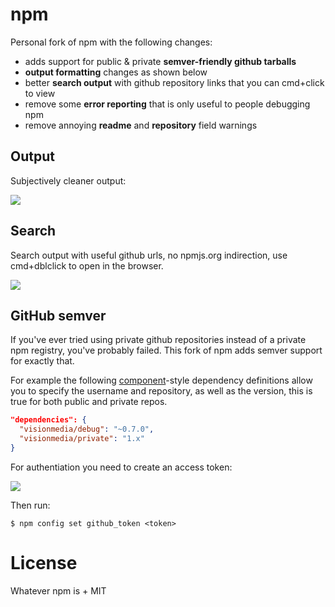 
# npm

  Personal fork of npm with the following changes:

  - adds support for public & private __semver-friendly github tarballs__
  - __output formatting__ changes as shown below
  - better __search output__ with github repository links that you can cmd+click to view
  - remove some __error reporting__ that is only useful to people debugging npm
  - remove annoying __readme__ and __repository__ field warnings

## Output

  Subjectively cleaner output:

  ![](https://dl.dropboxusercontent.com/u/6396913/misc/Screen%20Shot%202014-01-16%20at%206.28.52%20PM.png)

## Search

  Search output with useful github urls, no npmjs.org indirection, use cmd+dblclick
  to open in the browser.

  ![](https://dl.dropboxusercontent.com/u/6396913/misc/Screen%20Shot%202014-01-17%20at%204.25.36%20AM.png)

## GitHub semver

  If you've ever tried using private github repositories instead of a private npm registry,
  you've probably failed. This fork of npm adds semver support for exactly that.

  For example the following [component](https://github.com/component/component)-style dependency definitions allow you to specify
  the username and repository, as well as the version, this is true for both public and
  private repos.

```json
"dependencies": {
  "visionmedia/debug": "~0.7.0",
  "visionmedia/private": "1.x"
}
```

For authentiation you need to create an access token:

  ![](https://dl.dropboxusercontent.com/u/6396913/misc/Screen%20Shot%202014-01-22%20at%207.58.55%20PM.png)

Then run:

```
$ npm config set github_token <token>
```

# License

  Whatever npm is + MIT